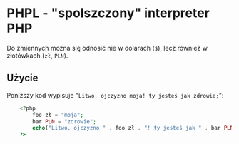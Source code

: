 # PHPL - "spolszczony" interpreter PHP
Do zmiennych można się odnosić nie w dolarach (`$`), lecz również w złotówkach (`zł`, `PLN`).

## Użycie
Poniższy kod wypisuje "`Litwo, ojczyzno moja! ty jesteś jak zdrowie;`":

```php
    <?php
        foo zł = "moja";
        bar PLN = "zdrowie";
        echo("Litwo, ojczyzno " . foo zł . "! ty jesteś jak " . bar PLN . ";\n");
    ?>
```
    

